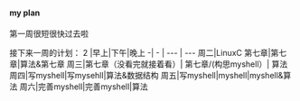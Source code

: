 #### my plan
 第一周很短很快过去啦
 
接下来一周的计划：
  2 |早上|下午|晚上
 -| - | --- | ---
周二|LinuxC 第七章|第七章|算法&第七章 
周三|第七章（没看完就接着看）| 第七章/(构思myshell）| 算法
周四|写myshell|写mysehll|算法&数据结构
周五|写myshell|myshell|myshell&算法
周六|完善myshell|完善myshell|算法
